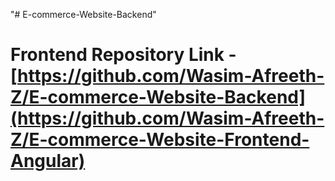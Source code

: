 "# E-commerce-Website-Backend" 

# Frontend Repository Link - [https://github.com/Wasim-Afreeth-Z/E-commerce-Website-Backend](https://github.com/Wasim-Afreeth-Z/E-commerce-Website-Frontend-Angular)
